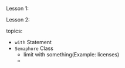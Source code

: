 Lesson 1:



Lesson 2:

topics:
* `with` Statement
* `Semaphore` Class
    * limit with something(Example: licenses)
    * 